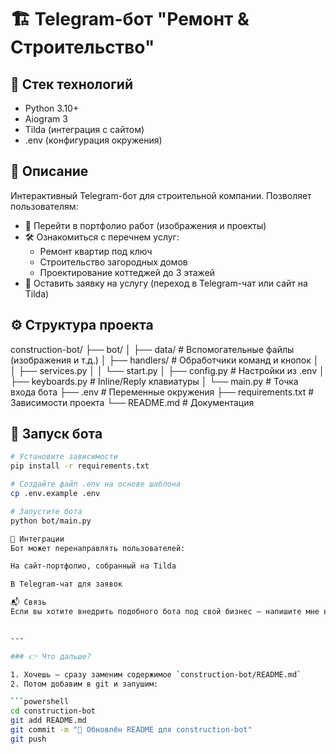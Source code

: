 # 🏗 Telegram-бот "Ремонт & Строительство"

## 🔧 Стек технологий

- Python 3.10+
- Aiogram 3
- Tilda (интеграция с сайтом)
- .env (конфигурация окружения)

## 📌 Описание

Интерактивный Telegram-бот для строительной компании. Позволяет пользователям:

- 📁 Перейти в портфолио работ (изображения и проекты)
- 🛠 Ознакомиться с перечнем услуг:
  - Ремонт квартир под ключ
  - Строительство загородных домов
  - Проектирование коттеджей до 3 этажей
- 📝 Оставить заявку на услугу (переход в Telegram-чат или сайт на Tilda)

## ⚙ Структура проекта

construction-bot/
├── bot/
│ ├── data/ # Вспомогательные файлы (изображения и т.д.)
│ ├── handlers/ # Обработчики команд и кнопок
│ │ ├── services.py
│ │ └── start.py
│ ├── config.py # Настройки из .env
│ ├── keyboards.py # Inline/Reply клавиатуры
│ └── main.py # Точка входа бота
├── .env # Переменные окружения
├── requirements.txt # Зависимости проекта
└── README.md # Документация

## 🚀 Запуск бота

````bash
# Установите зависимости
pip install -r requirements.txt

# Создайте файл .env на основе шаблона
cp .env.example .env

# Запустите бота
python bot/main.py

🔗 Интеграции
Бот может перенаправлять пользователей:

На сайт-портфолио, собранный на Tilda

В Telegram-чат для заявок

📬 Связь
Если вы хотите внедрить подобного бота под свой бизнес — напишите мне в Telegram: [@your_username]


---

### 👉 Что дальше?

1. Хочешь — сразу заменим содержимое `construction-bot/README.md`
2. Потом добавим в git и запушим:

```powershell
cd construction-bot
git add README.md
git commit -m "📄 Обновлён README для construction-bot"
git push
````
